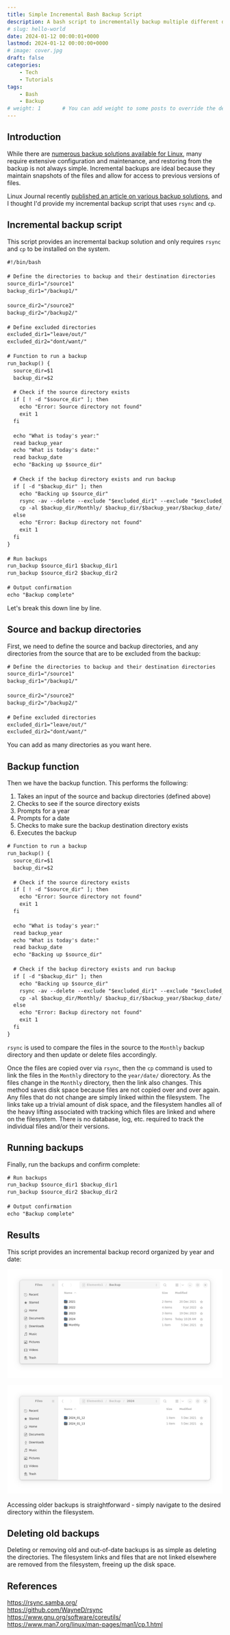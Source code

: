 ```yaml
---
title: Simple Incremental Bash Backup Script
description: A bash script to incrementally backup multiple different directories.
# slug: hello-world
date: 2024-01-12 00:00:01+0000
lastmod: 2024-01-12 00:00:00+0000
# image: cover.jpg
draft: false
categories:
    - Tech
    - Tutorials
tags:
    - Bash
    - Backup
# weight: 1       # You can add weight to some posts to override the default sorting (date descending)
---
```


## Introduction

While there are [numerous backup solutions available for Linux](https://wiki.archlinux.org/title/Synchronization_and_backup_programs), many require extensive configuration and maintenance, and restoring from the backup is not always simple. Incremental backups are ideal because they maintain snapshots of the files and allow for access to previous versions of files.

Linux Journal recently [published an article on various backup solutions](https://www.linuxjournal.com/content/exploring-rsync-tar-and-other-backup-solutions), and I thought I'd provide my incremental backup script that uses `rsync` and `cp`.

## Incremental backup script

This script provides an incremental backup solution and only requires `rsync` and `cp` to be installed on the system.

```html
#!/bin/bash

# Define the directories to backup and their destination directories
source_dir1="/source1"
backup_dir1="/backup1/"

source_dir2="/source2"
backup_dir2="/backup2/"

# Define excluded directories
excluded_dir1="leave/out/"
excluded_dir2="dont/want/"

# Function to run a backup
run_backup() {
  source_dir=$1
  backup_dir=$2

  # Check if the source directory exists
  if [ ! -d "$source_dir" ]; then
    echo "Error: Source directory not found"
    exit 1
  fi

  echo "What is today's year:"
  read backup_year
  echo "What is today's date:"
  read backup_date
  echo "Backing up $source_dir"

  # Check if the backup directory exists and run backup
  if [ -d "$backup_dir" ]; then
    echo "Backing up $source_dir"
    rsync -av --delete --exclude "$excluded_dir1" --exclude "$excluded_dir2" $source_dir $backup_dir/Monthly/
    cp -al $backup_dir/Monthly/ $backup_dir/$backup_year/$backup_date/
  else
    echo "Error: Backup directory not found"
    exit 1
  fi
}

# Run backups
run_backup $source_dir1 $backup_dir1
run_backup $source_dir2 $backup_dir2

# Output confirmation
echo "Backup complete"
```

Let's break this down line by line.

## Source and backup directories

First, we need to define the source and backup directories, and any directories from the source that are to be excluded from the backup:

```html
# Define the directories to backup and their destination directories
source_dir1="/source1"
backup_dir1="/backup1/"

source_dir2="/source2"
backup_dir2="/backup2/"

# Define excluded directories
excluded_dir1="leave/out/"
excluded_dir2="dont/want/"
```

You can add as many directories as you want here.

## Backup function

Then we have the backup function. This performs the following:

1. Takes an input of the source and backup directories (defined above)
2. Checks to see if the source directory exists
3. Prompts for a year
4. Prompts for a date
5. Checks to make sure the backup destination directory exists
6. Executes the backup

```html
# Function to run a backup
run_backup() {
  source_dir=$1
  backup_dir=$2

  # Check if the source directory exists
  if [ ! -d "$source_dir" ]; then
    echo "Error: Source directory not found"
    exit 1
  fi

  echo "What is today's year:"
  read backup_year
  echo "What is today's date:"
  read backup_date
  echo "Backing up $source_dir"

  # Check if the backup directory exists and run backup
  if [ -d "$backup_dir" ]; then
    echo "Backing up $source_dir"
    rsync -av --delete --exclude "$excluded_dir1" --exclude "$excluded_dir2" $source_dir $backup_dir/Monthly/
    cp -al $backup_dir/Monthly/ $backup_dir/$backup_year/$backup_date/
  else
    echo "Error: Backup directory not found"
    exit 1
  fi
}
```

`rsync` is used to compare the files in the source to the `Monthly` backup directory and then update or delete files accordingly.

Once the files are copied over via `rsync`, then the `cp` command is used to link the files in the `Monthly` directory to the `year/date/` diorectory. As the files change in the `Monthly` directory, then the link also changes. This method saves disk space because files are not copied over and over again. Any files that do not change are simply linked within the filesystem. The links take up a trivial amount of disk space, and the filesystem handles all of the heavy lifting associated with tracking which files are linked and where on the filesystem. There is no database, log, etc. required to track the individual files and/or their versions.

## Running backups

Finally, run the backups and confirm complete:

```html
# Run backups
run_backup $source_dir1 $backup_dir1
run_backup $source_dir2 $backup_dir2

# Output confirmation
echo "Backup complete"
```

## Results

This script provides an incremental backup record organized by year and date:

![Backup directory](01_Backup_directory.png)

![Year subdirectory](02_Year_directory.png)

Accessing older backups is straightforward - simply navigate to the desired directory within the filesystem.

## Deleting old backups

Deleting or removing old and out-of-date backups is as simple as deleting the directories. The filesystem links and files that are not linked elsewhere are removed from the filesystem, freeing up the disk space.

## References

https://rsync.samba.org/</br>
https://github.com/WayneD/rsync</br>
https://www.gnu.org/software/coreutils/</br>
https://www.man7.org/linux/man-pages/man1/cp.1.html